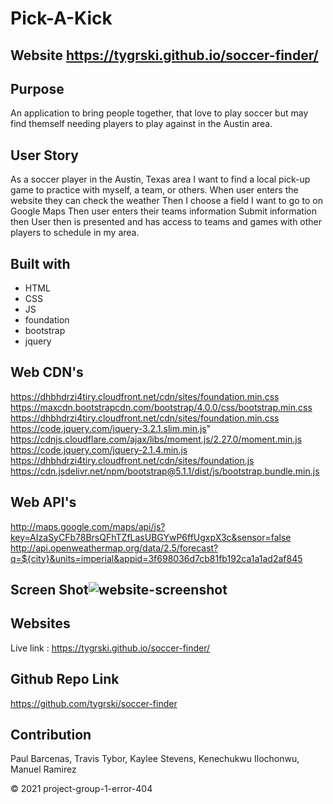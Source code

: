 
# Pick-A-Kick

## Website https://tygrski.github.io/soccer-finder/


## Purpose 
An application to bring people together, that love to play soccer but may find themself needing players to play against in the Austin area.

## User Story
As a soccer player in the Austin, Texas area I want to find a local pick-up game to practice with myself, a team, or others. 
When user enters the website they can check the weather 
Then I choose a field I want to go to on Google Maps
Then user enters their teams information
Submit information then
User then is presented and has access to teams and games with other players to schedule in my area. 

## Built with 
* HTML
* CSS
* JS
* foundation
* bootstrap
* jquery

## Web CDN's
https://dhbhdrzi4tiry.cloudfront.net/cdn/sites/foundation.min.css
https://maxcdn.bootstrapcdn.com/bootstrap/4.0.0/css/bootstrap.min.css
https://dhbhdrzi4tiry.cloudfront.net/cdn/sites/foundation.min.css
https://code.jquery.com/jquery-3.2.1.slim.min.js"
https://cdnjs.cloudflare.com/ajax/libs/moment.js/2.27.0/moment.min.js
https://code.jquery.com/jquery-2.1.4.min.js
https://dhbhdrzi4tiry.cloudfront.net/cdn/sites/foundation.js
https://cdn.jsdelivr.net/npm/bootstrap@5.1.1/dist/js/bootstrap.bundle.min.js

## Web API's
http://maps.google.com/maps/api/js?key=AIzaSyCFb78BrsQFhTZfLasUBGYwP6ffUgxpX3c&sensor=false
http://api.openweathermap.org/data/2.5/forecast?q=${city}&units=imperial&appid=3f698036d7cb81fb192ca1a1ad2af845

## Screen Shot![website-screenshot](https://user-images.githubusercontent.com/77369211/134783907-3e9c9250-6363-41b7-b2a5-5b3f0872dfc8.png)

## Websites
Live link : https://tygrski.github.io/soccer-finder/

## Github Repo Link
https://github.com/tygrski/soccer-finder

## Contribution
Paul Barcenas, Travis Tybor, Kaylee Stevens, Kenechukwu Ilochonwu, Manuel Ramirez


© 2021 project-group-1-error-404
